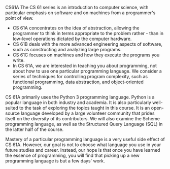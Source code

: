 CS61A
The CS 61 series is an introduction to computer science, with particular emphasis on software and on machines from a programmer's point of view.  

- CS 61A concentrates on the idea of abstraction, allowing the programmer to think in terms appropriate to the problem rather - than in low-level operations dictated by the computer hardware.
- CS 61B deals with the more advanced engineering aspects of software, such as constructing and analyzing large programs.
- CS 61C focuses on machines and how they execute the programs you write.
- In CS 61A, we are interested in teaching you about programming, not about how to use one particular programming language. We consider a series of techniques for controlling program complexity, such as functional programming, data abstraction, and object-oriented programming.

CS 61A primarily uses the Python 3 programming language. Python is a popular language in both industry and academia. It is also particularly well-suited to the task of exploring the topics taught in this course. It is an open-source language developed by a large volunteer community that prides itself on the diversity of its contributors. We will also examine the Scheme programming language, as well as the Structured Query Language (SQL) in the latter half of the course.

Mastery of a particular programming language is a very useful side effect of CS 61A. However, our goal is not to choose what language you use in your future studies and career. Instead, our hope is that once you have learned the essence of programming, you will find that picking up a new programming language is but a few days' work.

